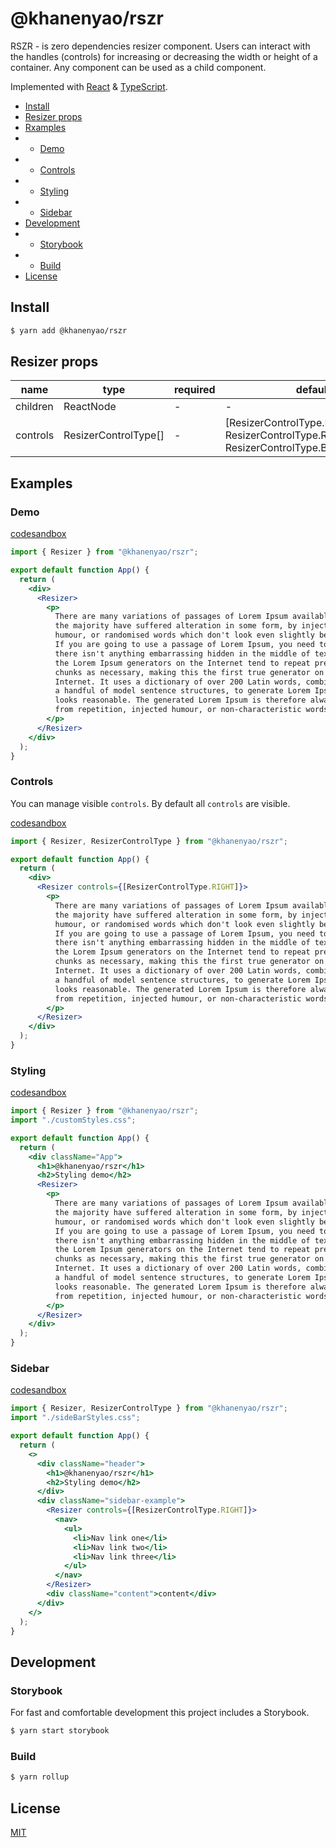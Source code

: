 # @khanenyao/rszr

RSZR - is zero dependencies resizer component. Users can interact with the handles (controls) for increasing or decreasing the width or height of a container. Any component can be used as a child component.

Implemented with [React](https://reactjs.org) & [TypeScript](https://www.typescriptlang.org).

- [Install](#install)
- [Resizer props](#resizer-props)
- [Rxamples](#examples)
- - [Demo](#demo)
- - [Controls](#controls)
- - [Styling](#styling)
- - [Sidebar](#sidebar)
- [Development](#development)
- - [Storybook](#storybook)
- - [Build](#build)
- [License](#license)

## Install

```bash
$ yarn add @khanenyao/rszr
```

## Resizer props

| name     | type                 | required | default                                                                                |
| -------- | -------------------- | -------- | -------------------------------------------------------------------------------------- |
| children | ReactNode            | -        | -                                                                                      |
| controls | ResizerControlType[] | -        | [ResizerControlType.RIGHT, ResizerControlType.RIGHT_BOTTOM, ResizerControlType.BOTTOM] |

## Examples

### Demo

[codesandbox](https://codesandbox.io/s/khanenyao-rszr-demo-goq46u)

```jsx
import { Resizer } from "@khanenyao/rszr";

export default function App() {
  return (
    <div>
      <Resizer>
        <p>
          There are many variations of passages of Lorem Ipsum available, but
          the majority have suffered alteration in some form, by injected
          humour, or randomised words which don't look even slightly believable.
          If you are going to use a passage of Lorem Ipsum, you need to be sure
          there isn't anything embarrassing hidden in the middle of text. All
          the Lorem Ipsum generators on the Internet tend to repeat predefined
          chunks as necessary, making this the first true generator on the
          Internet. It uses a dictionary of over 200 Latin words, combined with
          a handful of model sentence structures, to generate Lorem Ipsum which
          looks reasonable. The generated Lorem Ipsum is therefore always free
          from repetition, injected humour, or non-characteristic words etc.
        </p>
      </Resizer>
    </div>
  );
}
```

### Controls

You can manage visible `controls`. By default all `controls` are visible.

[codesandbox](https://codesandbox.io/s/khanenyao-rszr-controls-8qudl7)

```jsx
import { Resizer, ResizerControlType } from "@khanenyao/rszr";

export default function App() {
  return (
    <div>
      <Resizer controls={[ResizerControlType.RIGHT]}>
        <p>
          There are many variations of passages of Lorem Ipsum available, but
          the majority have suffered alteration in some form, by injected
          humour, or randomised words which don't look even slightly believable.
          If you are going to use a passage of Lorem Ipsum, you need to be sure
          there isn't anything embarrassing hidden in the middle of text. All
          the Lorem Ipsum generators on the Internet tend to repeat predefined
          chunks as necessary, making this the first true generator on the
          Internet. It uses a dictionary of over 200 Latin words, combined with
          a handful of model sentence structures, to generate Lorem Ipsum which
          looks reasonable. The generated Lorem Ipsum is therefore always free
          from repetition, injected humour, or non-characteristic words etc.
        </p>
      </Resizer>
    </div>
  );
}
```

### Styling

[codesandbox](https://codesandbox.io/s/khanenyao-rszr-styling-demo-pjxzyr)

```jsx
import { Resizer } from "@khanenyao/rszr";
import "./customStyles.css";

export default function App() {
  return (
    <div className="App">
      <h1>@khanenyao/rszr</h1>
      <h2>Styling demo</h2>
      <Resizer>
        <p>
          There are many variations of passages of Lorem Ipsum available, but
          the majority have suffered alteration in some form, by injected
          humour, or randomised words which don't look even slightly believable.
          If you are going to use a passage of Lorem Ipsum, you need to be sure
          there isn't anything embarrassing hidden in the middle of text. All
          the Lorem Ipsum generators on the Internet tend to repeat predefined
          chunks as necessary, making this the first true generator on the
          Internet. It uses a dictionary of over 200 Latin words, combined with
          a handful of model sentence structures, to generate Lorem Ipsum which
          looks reasonable. The generated Lorem Ipsum is therefore always free
          from repetition, injected humour, or non-characteristic words etc.
        </p>
      </Resizer>
    </div>
  );
}
```

### Sidebar

[codesandbox](https://codesandbox.io/s/khanenyao-rszr-sidebar-demo-onjgp7)

```jsx
import { Resizer, ResizerControlType } from "@khanenyao/rszr";
import "./sideBarStyles.css";

export default function App() {
  return (
    <>
      <div className="header">
        <h1>@khanenyao/rszr</h1>
        <h2>Styling demo</h2>
      </div>
      <div className="sidebar-example">
        <Resizer controls={[ResizerControlType.RIGHT]}>
          <nav>
            <ul>
              <li>Nav link one</li>
              <li>Nav link two</li>
              <li>Nav link three</li>
            </ul>
          </nav>
        </Resizer>
        <div className="content">content</div>
      </div>
    </>
  );
}
```

## Development

### Storybook

For fast and comfortable development this project includes a Storybook.

```bash
$ yarn start storybook
```

### Build

```bash
$ yarn rollup
```

## License

[MIT](LICENSE.md)
